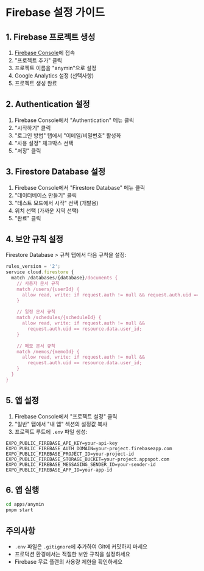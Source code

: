 # Firebase 설정 가이드

## 1. Firebase 프로젝트 생성

1. [Firebase Console](https://console.firebase.google.com/)에 접속
2. "프로젝트 추가" 클릭
3. 프로젝트 이름을 "anymin"으로 설정
4. Google Analytics 설정 (선택사항)
5. 프로젝트 생성 완료

## 2. Authentication 설정

1. Firebase Console에서 "Authentication" 메뉴 클릭
2. "시작하기" 클릭
3. "로그인 방법" 탭에서 "이메일/비밀번호" 활성화
4. "사용 설정" 체크박스 선택
5. "저장" 클릭

## 3. Firestore Database 설정

1. Firebase Console에서 "Firestore Database" 메뉴 클릭
2. "데이터베이스 만들기" 클릭
3. "테스트 모드에서 시작" 선택 (개발용)
4. 위치 선택 (가까운 지역 선택)
5. "완료" 클릭

## 4. 보안 규칙 설정

Firestore Database > 규칙 탭에서 다음 규칙을 설정:

```javascript
rules_version = '2';
service cloud.firestore {
  match /databases/{database}/documents {
    // 사용자 문서 규칙
    match /users/{userId} {
      allow read, write: if request.auth != null && request.auth.uid == userId;
    }
    
    // 일정 문서 규칙
    match /schedules/{scheduleId} {
      allow read, write: if request.auth != null && 
        request.auth.uid == resource.data.user_id;
    }
    
    // 메모 문서 규칙
    match /memos/{memoId} {
      allow read, write: if request.auth != null && 
        request.auth.uid == resource.data.user_id;
    }
  }
}
```

## 5. 앱 설정

1. Firebase Console에서 "프로젝트 설정" 클릭
2. "일반" 탭에서 "내 앱" 섹션의 설정값 복사
3. 프로젝트 루트에 `.env` 파일 생성:

```env
EXPO_PUBLIC_FIREBASE_API_KEY=your-api-key
EXPO_PUBLIC_FIREBASE_AUTH_DOMAIN=your-project.firebaseapp.com
EXPO_PUBLIC_FIREBASE_PROJECT_ID=your-project-id
EXPO_PUBLIC_FIREBASE_STORAGE_BUCKET=your-project.appspot.com
EXPO_PUBLIC_FIREBASE_MESSAGING_SENDER_ID=your-sender-id
EXPO_PUBLIC_FIREBASE_APP_ID=your-app-id
```

## 6. 앱 실행

```bash
cd apps/anymin
pnpm start
```

## 주의사항

- `.env` 파일은 `.gitignore`에 추가하여 Git에 커밋하지 마세요
- 프로덕션 환경에서는 적절한 보안 규칙을 설정하세요
- Firebase 무료 플랜의 사용량 제한을 확인하세요 